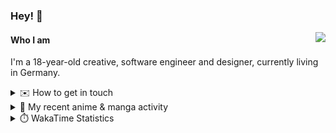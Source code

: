### Hey! 👋

[<img src="https://lanyard-profile-readme.vercel.app/api/228965621478588416" align="right">](https://discord.com/users/228965621478588416)

#### Who I am

I'm a 18-year-old creative, software engineer and designer, currently living in Germany.

<details>
  <summary>✉️ How to get in touch</summary>
  
> Sorted by how quickly you can expect a reply
- [Hit me up on Discord](https://discord.com/users/228965621478588416)
- [Hit me up on Twitter](https://twitter.com/cruggdev)
- [Send me a mail](mailto:me@crg.sh)
</details>


<details>
  <summary>🌸 My recent anime & manga activity</summary>
  
<!-- ANILIST_ACTIVITY:start -->

-   📖 Read chapter 1 of [The Guy She Was Interested In Wasn't a Guy at All](https://anilist.co/manga/149544) (20:56, 25 August 2024)
-   📖 Plans to read [The Guy She Was Interested In Wasn't a Guy at All](https://anilist.co/manga/149544) (20:27, 25 August 2024)
-   📖 Completed [Is Love the Answer?](https://anilist.co/manga/140324) (20:21, 25 August 2024)
-   📺 Watched episode 5 of [Alya Sometimes Hides Her Feelings in Russian](https://anilist.co/anime/162804) (04:09, 23 August 2024)
-   📺 Rewatched episode 6 of [Horimiya](https://anilist.co/anime/124080) (20:40, 21 August 2024)

<!-- ANILIST_ACTIVITY:end -->
</details>

<details>
  <summary>⏱️ WakaTime Statistics</summary>

<!--START_SECTION:waka-->

```txt
From: 20 August 2024 - To: 27 August 2024

TypeScript   1 hr 31 mins    ██████████████░░░░░░░░░░░   55.62 %
Svelte       33 mins         █████░░░░░░░░░░░░░░░░░░░░   20.47 %
JSON         14 mins         ██▒░░░░░░░░░░░░░░░░░░░░░░   08.68 %
Prisma       11 mins         █▓░░░░░░░░░░░░░░░░░░░░░░░   07.22 %
JavaScript   4 mins          ▓░░░░░░░░░░░░░░░░░░░░░░░░   02.61 %
```

<!--END_SECTION:waka-->
</details>
